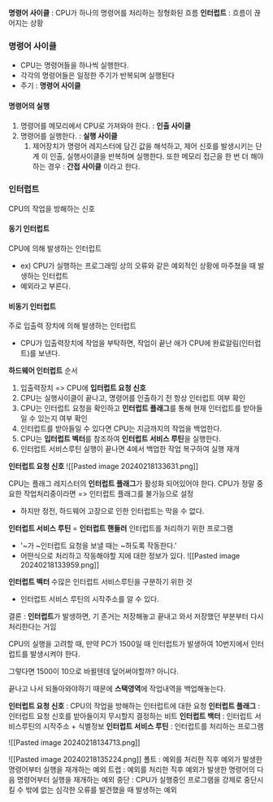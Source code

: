 **명령어 사이클** : CPU가 하나의 명령어를 처리하는 정형화된 흐름
**인터럽트** : 흐름이 끊어지는 상황


### 명령어 사이클
- CPU는 명령어들을 하나씩 실행한다.
- 각각의 명령어들은 일정한 주기가 반복되며 실행된다
- 주기 : **명령어 사이클**

#### 명령어의 실행
1. 명령어를 메모리에서 CPU로 가져와야 한다. : **인출 사이클**
2. 명령어를 실행한다. : **실행 사이클**
	1. 제어장치가 명령어 레지스터에 담긴 값을 해석하고, 제어 신호를 발생시키는 단계
	이 인출, 실행사이클을 반복하며 실행한다.
또한 메모리 접근을 한 번 더 해야하는 경우 : **간접 사이클** 이라고 한다.

### 인터럽트
CPU의 작업을 방해하는 신호

#### 동기 인터럽트
CPU에 의해 발생하는 인터럽트
- ex) CPU가 실행하는 프로그래밍 상의 오류와 같은 예외적인 상황에 마주쳤을 때 발생하는 인터럽트
- 예외라고 부른다.
#### 비동기 인터럽트 
주로 입출력 장치에 의해 발생하는 인터럽트
- CPU가 입출력장치에 작업을 부탁하면, 작업이 끝난 애가 CPU에 완료알림(인터럽트)를 보낸다.

**하드웨어 인터럽트**
순서
1. 입출력장치 => CPU에 **입터럽트 요청 신호**
2. CPU는 실행사이클이 끝나고, 명령어를 인출하기 전 항상 인터럽트 여부 확인
3. CPU는 인터럽트 요청을 확인하고 **인터럽트 플래그**를 통해 현재 인터럽트를 받아들일 수 있는지 여부 확인
4. 인터럽트를 받아들일 수 있다면 CPU는 지금까지의 작업을 백업한다.
5. CPU는 **입터럽트 벡터**를 참조하여 **인터럽트 서비스 루틴**을 실행한다.
6. 인터럽트 서비스루틴 실행이 끝나면 4에서 백업한 작업 복구하여 실행 재개

**인터럽트 요청 신호**
![[Pasted image 20240218133631.png]]

CPU는 플래그 레지스터의 **인터럽트 플래그**가 활성화 되어있어야 한다.
CPU가 정말 중요한 작업처리중이라면 => 인터럽트 플래그를 불가능으로 설정
- 하지만 정전, 하드웨어 고장으로 인한 인터럽트는 막을 수 없다.

**인터럽트 서비스 루틴** = **인터럽트 핸들러**
인터럽트를 처리하기 위한 프로그램
- '~가 ~인터럽트 요청을 보낼 때는 ~하도록 작동한다.'
- 어떤식으로 처리하고 작동해야할 지에 대한 정보가 있다.
![[Pasted image 20240218133959.png]]

**인터럽트 벡터**
수많은 인터럽트 서비스루틴을 구분하기 위한 것
- 인터럽트 서비스 루틴의 시작주소를 알 수 있다.

결론 : **인터럽트**가 발생하면, 기 존거는 저장해놓고 끝내고 와서 저장했던 부분부터 다시 처리한다는 거임

CPU의 실행을 고려할 때, 만약 PC가 1500일 때 인터럽트가 발생하여 10번지에서 인터럽트를 발생시켜야 한다.

그렇다면 1500이 10으로 바뀔텐데 덮어써야할까?
아니다.

끝나고 나서 되돌아와야하기 때문에 **스택영역**에 작업내역을 백업해놓는다.

**인터럽트 요청 신호** : CPU의 작업을 방해하는 인터럽트에 대한 요청
**인터럽트 플래그** : 인터럽트 요청 신호를 받아들이지 무시할지 결정하는 비트
**인터럽트 백터** : 인터럽트 서비스루틴의 시작주소 + 식별정보
**인터럽트 서비스 루틴** : 인터럽트를 처리하는 프로그램

![[Pasted image 20240218134713.png]]

![[Pasted image 20240218135224.png]]
폴트 : 예외를 처리한 직후 예외가 발생한 명령어부터 실행을 재개하는 예외
트랩 : 예외를 처리한 직후 예외가 발생한 명령어의 다음 명령어부터 실행을 재개하는 예외
중단 : CPU가 실행중인 프로그램을 강제로 중단시킬 수 밖에 없는 심각한 오류를 발견했을 때 발생하는 예외


